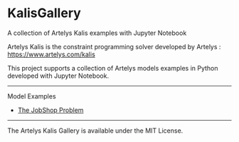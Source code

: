 # KalisGallery
A collection of Artelys Kalis examples with Jupyter Notebook

Artelys Kalis is the constraint programming solver developed by Artelys : https://www.artelys.com/kalis

This project supports a collection of Artelys models examples in Python developed with Jupyter Notebook.

***

Model Examples
* [The JobShop Problem](http://nbviewer.ipython.org/urls/raw.github.com/Artelys/KalisGallery/master/jobshop/jobshop.ipynb)

***

The Artelys Kalis Gallery is available under the MIT License.
